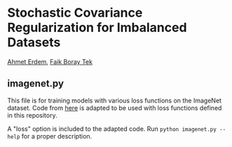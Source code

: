 # Stochastic Covariance Regularization for Imbalanced Datasets

[Ahmet Erdem](mailto:erdemah22@itu.edu.tr), [Faik Boray Tek](mailto:tekfb@itu.edu.tr)


## imagenet.py

This file is for training models with various loss functions on the ImageNet dataset.
Code from [here](https://github.com/pytorch/examples/tree/main/imagenet) is adapted 
to be used with loss functions defined in this repository.

A "loss" option is included to the adapted code. Run ```python imagenet.py --help```
for a proper description.
